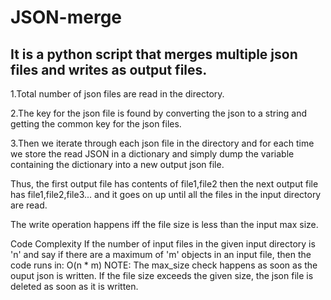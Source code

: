 # JSON-merge 
## It is a python script that merges multiple json files and writes as output files.

1.Total number of json files are read in the directory.

2.The key for the json file is found by converting the json to a string and getting the common key for the json files.

3.Then we iterate through each json file in the directory and for each time we store the read JSON in a dictionary and simply dump the variable containing the dictionary into a new output json file.

Thus, the first output file has contents of file1,file2 then the next output file has file1,file2,file3... and it goes on up until all the files in the input directory are read.

The write operation happens iff the file size is less than the input max size.

Code Complexity
If the number of input files in the given input directory is 'n' and say if there are a maximum of 'm' objects in an input file, then the code runs in:
O(n * m)
NOTE: The max_size check happens as soon as the ouput json is written. If the file size exceeds the given size, the json file is deleted as soon as it is written.
